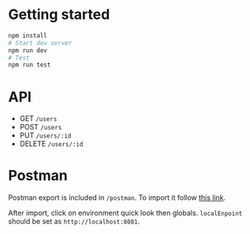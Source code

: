 # Getting started

```bash
npm install
# Start dev server
npm run dev
# Test
npm run test
```

# API

- GET `/users`
- POST `/users`
- PUT `/users/:id`
- DELETE `/users/:id`

# Postman

Postman export is included in `/postman`. To import it follow [this link](https://www.getpostman.com/docs/v6/postman/collections/data_formats#exporting-and-importing-postman-data).

After import, click on environment quick look then globals. `localEnpoint` should be set as `http://localhost:8081`.
